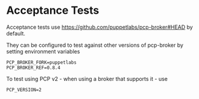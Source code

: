 # Acceptance Tests

Acceptance tests use https://github.com/puppetlabs/pcp-broker#HEAD by default.

They can be configured to test against other versions of pcp-broker by setting environment variables

    PCP_BROKER_FORK=puppetlabs
    PCP_BROKER_REF=0.8.4

To test using PCP v2 - when using a broker that supports it - use

    PCP_VERSION=2
